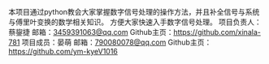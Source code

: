 本项目通过python教会大家掌握数字信号处理的操作方法，并且补全信号与系统与傅里叶变换的数学相关知识。
方便大家快速入手数字信号处理。
项目负责人：蔡鋆捷 邮箱：3459391063@qq.com Github主页：https://github.com/xinala-781
项目成员：晏萌    邮箱：790080078@qq.com Github主页：https://github.com/ym-kyeV1016


